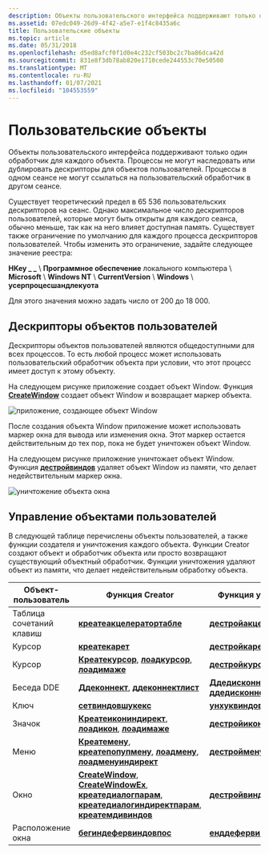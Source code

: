 ```yaml
---
description: Объекты пользовательского интерфейса поддерживают только один обработчик для каждого объекта. Процессы не могут наследовать или дублировать дескрипторы для объектов пользователей. Процессы в одном сеансе не могут ссылаться на пользовательский обработчик в другом сеансе.
ms.assetid: 07edc049-26d9-4f42-a5e7-e1f4c8435a6c
title: Пользовательские объекты
ms.topic: article
ms.date: 05/31/2018
ms.openlocfilehash: d5ed8afcf0f1d0e4c232cf503bc2c7ba86dca42d
ms.sourcegitcommit: 831e8f3db78ab820e1710cede244553c70e50500
ms.translationtype: MT
ms.contentlocale: ru-RU
ms.lasthandoff: 01/07/2021
ms.locfileid: "104553559"
---
```

# <a name="user-objects"></a>Пользовательские объекты

Объекты пользовательского интерфейса поддерживают только один обработчик для каждого объекта. Процессы не могут наследовать или дублировать дескрипторы для объектов пользователей. Процессы в одном сеансе не могут ссылаться на пользовательский обработчик в другом сеансе.

Существует теоретический предел в 65 536 пользовательских дескрипторов на сеанс. Однако максимальное число дескрипторов пользователей, которые могут быть открыты для каждого сеанса, обычно меньше, так как на него влияет доступная память. Существует также ограничение по умолчанию для каждого процесса дескрипторов пользователей. Чтобы изменить это ограничение, задайте следующее значение реестра:

**HKey \_ \_** \\ **Программное обеспечение** локального компьютера \\ **Microsoft** \\ **Windows NT** \\ **CurrentVersion** \\ **Windows** \\ **усерпроцесшандлекуота**

Для этого значения можно задать число от 200 до 18 000.

## <a name="handles-to-user-objects"></a>Дескрипторы объектов пользователей

Дескрипторы объектов пользователей являются общедоступными для всех процессов. То есть любой процесс может использовать пользовательский обработчик объекта при условии, что этот процесс имеет доступ к этому объекту.

На следующем рисунке приложение создает объект Window. Функция [**CreateWindow**](/windows/win32/api/winuser/nf-winuser-createwindowa) создает объект Window и возвращает маркер объекта.

![приложение, создающее объект Window](images/cshob-01.png)

После создания объекта Window приложение может использовать маркер окна для вывода или изменения окна. Этот маркер остается действительным до тех пор, пока не будет уничтожен объект Window.

На следующем рисунке приложение уничтожает объект Window. Функция [**дестройвиндов**](/windows/win32/api/winuser/nf-winuser-destroywindow) удаляет объект Window из памяти, что делает недействительным маркер окна.

![уничтожение объекта окна](images/cshob-02.png)

## <a name="managing-user-objects"></a>Управление объектами пользователей

В следующей таблице перечислены объекты пользователей, а также функции создателя и уничтожения каждого объекта. Функции Creator создают объект и обработчик объекта или просто возвращают существующий объектный обработчик. Функции уничтожения удаляют объект из памяти, что делает недействительным обработку объекта.



| Объект-пользователь       | Функция Creator                                                                                                                                                                                                                                                              | Функция уничтожения                                                                                   |
|-------------------|-------------------------------------------------------------------------------------------------------------------------------------------------------------------------------------------------------------------------------------------------------------------------------|------------------------------------------------------------------------------------------------------|
| Таблица сочетаний клавиш | [**креатеакцелератортабле**](/windows/win32/api/winuser/nf-winuser-createacceleratortablea)                                                                                                                                                                                                               | [**дестройакцелератортабле**](/windows/win32/api/winuser/nf-winuser-destroyacceleratortable)                                    |
| Курсор             | [**креатекарет**](/windows/win32/api/winuser/nf-winuser-createcaret)                                                                                                                                                                                                                                     | [**дестройкарет**](/windows/win32/api/winuser/nf-winuser-destroycaret)                                                          |
| Курсор            | [**Креатекурсор**](/windows/win32/api/winuser/nf-winuser-createcursor), [**лоадкурсор**](/windows/win32/api/winuser/nf-winuser-loadcursora), [**лоадимаже**](/windows/win32/api/winuser/nf-winuser-loadimagea)                                                                                                                                                   | [**дестройкурсор**](/windows/win32/api/winuser/nf-winuser-destroycursor)                                                        |
| Беседа DDE  | [**Ддеконнект**](/windows/win32/api/ddeml/nf-ddeml-ddeconnect), [ **ддеконнектлист**](/windows/win32/api/ddeml/nf-ddeml-ddeconnectlist)                                                                                                                                                                                      | [**Ддедисконнект**](/windows/win32/api/ddeml/nf-ddeml-ddedisconnect), [ **ддедисконнектлист**](/windows/win32/api/ddeml/nf-ddeml-ddedisconnectlist) |
| Ключ              | [**сетвиндовшукекс**](/windows/win32/api/winuser/nf-winuser-setwindowshookexa)                                                                                                                                                                                                                           | [**унхуквиндовшукекс**](/windows/win32/api/winuser/nf-winuser-unhookwindowshookex)                                            |
| Значок              | [**Креатеикониндирект**](/windows/win32/api/winuser/nf-winuser-createiconindirect), [**лоадикон**](/windows/win32/api/winuser/nf-winuser-loadicona), [**лоадимаже**](/windows/win32/api/winuser/nf-winuser-loadimagea)                                                                                                                                           | [**дестройикон**](/windows/win32/api/winuser/nf-winuser-destroyicon)                                                            |
| Меню              | [**Креатемену**](/windows/win32/api/winuser/nf-winuser-createmenu), [**креатепопупмену**](/windows/win32/api/winuser/nf-winuser-createpopupmenu), [**лоадмену**](/windows/win32/api/winuser/nf-winuser-loadmenua), [**лоадменуиндирект**](/windows/win32/api/winuser/nf-winuser-loadmenuindirecta)                                                                                          | [**дестроймену**](/windows/win32/api/winuser/nf-winuser-destroymenu)                                                            |
| Окно            | [**CreateWindow**](/windows/win32/api/winuser/nf-winuser-createwindowa), [**CreateWindowEx**](/windows/win32/api/winuser/nf-winuser-createwindowexa), [**креатедиалогпарам**](/windows/win32/api/winuser/nf-winuser-createdialogparama), [**креатедиалогиндиректпарам**](/windows/win32/api/winuser/nf-winuser-createdialogindirectparama), [**креатемдивиндов**](/windows/win32/api/winuser/nf-winuser-createmdiwindowa) | [**дестройвиндов**](/windows/win32/api/winuser/nf-winuser-destroywindow)                                                        |
| Расположение окна   | [**бегиндефервиндовпос**](/windows/win32/api/winuser/nf-winuser-begindeferwindowpos)                                                                                                                                                                                                                     | [**енддефервиндовпос**](/windows/win32/api/winuser/nf-winuser-enddeferwindowpos)                                                |



 

 

 
